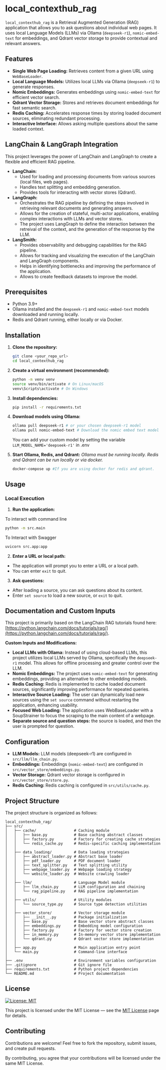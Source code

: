 # local_contexthub_rag

`local_contexthub_rag` is a Retrieval Augmented Generation (RAG) application that allows you to ask questions about individual web pages. It uses local Language Models (LLMs) via Ollama (`deepseek-r1`), `nomic-embed-text` for embeddings, and Qdrant vector storage to provide contextual and relevant answers.

## Features

* **Single Web Page Loading:** Retrieves content from a given URL using `WebBaseLoader`.
* **Local Language Models:** Utilizes local LLMs via Ollama (`deepseek-r1`) to generate responses.
* **Nomic Embeddings:** Generates embeddings using `nomic-embed-text` for efficient vector search.
* **Qdrant Vector Storage:** Stores and retrieves document embeddings for fast semantic search.
* **Redis Caching:** Accelerates response times by storing loaded document sources, eliminating redundant processing.
* **Interactive Interface:** Allows asking multiple questions about the same loaded context.

## LangChain & LangGraph Integration

This project leverages the power of LangChain and LangGraph to create a flexible and efficient RAG pipeline.

* **LangChain:**
    * Used for loading and processing documents from various sources (local files, web pages).
    * Handles text splitting and embedding generation.
    * Provides tools for interacting with vector stores (Qdrant).
* **LangGraph:**
    * Orchestrates the RAG pipeline by defining the steps involved in retrieving relevant documents and generating answers.
    * Allows for the creation of stateful, multi-actor applications, enabling complex interactions with LLMs and vector stores.
    * The project uses LangGraph to define the interaction between the retreival of the context, and the generation of the response by the LLM.
* **LangSmith:**
    * Provides observability and debugging capabilities for the RAG pipeline.
    * Allows for tracking and visualizing the execution of the LangChain and LangGraph components.
    * Helps in identifying bottlenecks and improving the performance of the application.
    * Allows to create feedback datasets to improve the model.

## Prerequisites

* Python 3.9+
* Ollama installed and the `deepseek-r1` and `nomic-embed-text` models downloaded and running locally.
* Redis and Qdrant running, either locally or via Docker.

## Installation

1.  **Clone the repository:**

    ```bash
    git clone <your_repo_url>
    cd local_contexthub_rag
    ```

2.  **Create a virtual environment (recommended):**

    ```bash
    python -m venv venv
    source venv/bin/activate # On Linux/macOS
    venv\Scripts\activate # On Windows
    ```

3.  **Install dependencies:**

    ```bash
    pip install -r requirements.txt
    ```

4.  **Download models using Ollama:**

    ```bash
    ollama pull deepseek-r1 # or your chosen deepseek-r1 model
    ollama pull nomic-embed-text # Download the nomic embed text model
    ```
    You can add your custom model by setting the variable `LLM_MODEL_NAME='deepseek-r1'` in .env
5. **Start Ollama, Redis, and Qdrant:**
   *Ollama must be running locally. Redis and Qdrant can be run locally or via docker.*
    ```bash
    docker-compose up #If you are using docker for redis and qdrant.
    ```

## Usage

### Local Execution

1.  **Run the application:**

To interact with command line

 ```bash
 python -m src.main
 ```

To Interact with Swagger

 ```bash
uvicorn src.app:app
 ```

2.  **Enter a URL or local path:**

* The application will prompt you to enter a URL or a local path.
* You can enter `exit` to quit.

3.  **Ask questions:**

* After loading a source, you can ask questions about its content.
* Enter `set source` to load a new source, or `exit` to quit.


## Documentation and Custom Inputs

This project is primarily based on the LangChain RAG tutorials found here: [https://python.langchain.com/docs/tutorials/rag/](https://python.langchain.com/docs/tutorials/rag/).

**Custom Inputs and Modifications:**

* **Local LLMs with Ollama:** Instead of using cloud-based LLMs, this project utilizes local LLMs served by Ollama, specifically the `deepseek-r1` model. This allows for offline processing and greater control over the LLM.
* **Nomic Embeddings:** The project uses `nomic-embed-text` for generating embeddings, providing an alternative to other embedding models.
* **Redis Caching:** Redis is implemented to cache loaded document sources, significantly improving performance for repeated queries.
* **Interactive Source Loading:** The user can dynamically load new sources using the `set source` command without restarting the application, enhancing usability.
* **Focused Web Loading:** The application uses WebBaseLoader with a SoupStrainer to focus the scraping to the main content of a webpage.
* **Separate source and question steps:** the source is loaded, and then the user is prompted for question.


## Configuration

* **LLM Models:** LLM models (deepseek-r1) are configured in `src/llm/llm_chain.py`.
* **Embeddings:** Embeddings (`nomic-embed-text`) are configured in `src/vector_store/embeddings.py`.
* **Vector Storage:** Qdrant vector storage is configured in `src/vector_store/store.py`.
* **Redis Caching:** Redis caching is configured in `src/utils/cache.py`.


## Project Structure

The project structure is organized as follows:

```
local_contexthub_rag/
├── src/
│   ├── cache/                 # Caching module
│   │   ├── base.py            # Base caching abstract classes
│   │   ├── factory.py         # Factory for creating cache strategies
│   │   └── redis_cache.py     # Redis-specific caching implementation
│   │
│   ├── data_loading/          # Data loading strategies
│   │   ├── abstract_loader.py # Abstract base loader
│   │   ├── pdf_loader.py      # PDF document loader
│   │   ├── text_splitter.py   # Text splitting utility
│   │   ├── webpage_loader.py  # Webpage loading strategy
│   │   └── website_loader.py  # Website crawling loader
│   │
│   ├── llm/                   # Language Model module
│   │   ├── llm_chain.py       # LLM configuration and chaining
│   │   └── rag_pipeline.py    # RAG pipeline implementation
│   │
│   ├── utils/                 # Utility modules
│   │   └── source_type.py     # Source type detection utilities
│   │
│   ├── vector_store/          # Vector storage module
│   │   ├── __init__.py        # Package initialization
│   │   ├── base.py            # Base vector store abstract classes
│   │   ├── embeddings.py      # Embedding model configuration
│   │   ├── factory.py         # Factory for vector store creation
│   │   ├── in_memory.py       # In-memory vector store implementation
│   │   └── qdrant.py          # Qdrant vector store implementation
│   │
│   ├── app.py                 # Main application entry point
│   └── main.py                # Command-line interface
│
├── .env                       # Environment variables configuration
├── .gitignore                 # Git ignore file
├── requirements.txt           # Python project dependencies
└── README.md                  # Project documentation
```

## License

[![License: MIT](https://img.shields.io/badge/License-MIT-yellow.svg)](https://opensource.org/licenses/MIT)

This project is licensed under the MIT License — see the [MIT License](https://opensource.org/licenses/MIT) page for details.  

## Contributing

Contributions are welcome! Feel free to fork the repository, submit issues, and create pull requests.

By contributing, you agree that your contributions will be licensed under the same MIT License.
